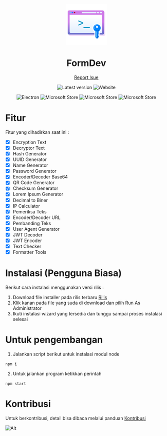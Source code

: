 <p align="center">
  <img width="128" align="center" src="/build/FormDev.png">
</p>
<h1 align="center">
  FormDev
</h1>
<p align="center">
  <a href="https://github.com/rzak23/FormDev/issues">
    Report Isue
  </a>
</p>
<p align="center">
  <a style="text-decoration:none" href="https://github.com/rzak23/FormDev/releases" target="_blank">
    <img src="https://img.shields.io/github/v/release/rzak23/formdev.svg?label=Latest%20version&color=success" alt="Latest version" />
  </a>
  <a style="text-decoration:none" href="https://formdev.my.id" target="_blank">
    <img src="https://img.shields.io/badge/website-formdev.my.id-yellow" alt="Website" />
  </a>
</p>
<p align="center">
  <a style="text-decoration:none" href="https://electronjs.org" target="_blank">
    <img src="https://img.shields.io/badge/build-electron-blue?logo=electron" alt="Electron" />
  </a>
  <a style="text-decoration:none" href="https://www.microsoft.com/store/productId/9N5JQFC0NGCC" target="_blank">
    <img src="https://img.shields.io/badge/microsoft-store-blue?logo=microsoft" alt="Microsoft Store" />
  </a>
  <a style="text-decoration:none" href="https://play.google.com/store/apps/details?id=my.id.restudio.formdev_mobile" target="_blank">
    <img src="https://img.shields.io/badge/play-store-blue?logo=android" alt="Microsoft Store" />
  </a>
  <a style="text-decoration:none" href="https://snapcraft.io/formdev" target="_blank">
    <img src="https://img.shields.io/badge/snap-store-blue?logo=linux" alt="Microsoft Store" />
  </a>
</p>

# Fitur

Fitur yang dihadirkan saat ini :

- [x] Encryption Text
- [x] Decryptor Text
- [x] Hash Generator
- [x] UUID Generator
- [x] Name Generator
- [x] Password Generator
- [x] Encoder/Decoder Base64
- [x] QR Code Generator
- [x] Checksum Generator
- [x] Lorem Ipsum Generator
- [x] Decimal to Biner
- [x] IP Calculator
- [x] Pemeriksa Teks
- [x] Encoder/Decoder URL
- [x] Pembanding Teks
- [x] User Agent Generator
- [x] JWT Decoder
- [x] JWT Encoder
- [x] Text Checker
- [x] Formatter Tools

# Instalasi (Pengguna Biasa)

Berikut cara instalasi menggunakan versi rilis :

1. Download file installer pada rilis terbaru [Rilis](https://github.com/rzak23/FormDev/releases)
2. Klik kanan pada file yang suda di download dan pilih Run As Administrator
3. Ikuti instalasi wizard yang tersedia dan tunggu sampai proses instalasi selesai

# Untuk pengembangan

1. Jalankan script berikut untuk instalasi modul node
```
npm i
```
2. Untuk jalankan program ketikkan perintah
```
npm start
```

# Kontribusi

Untuk berkontribusi, detail bisa dibaca melalui panduan [Kontribusi](CONTRIBUTING.md)

![Alt](https://repobeats.axiom.co/api/embed/e8596283d620ecf46f9b2352d45823901610e81a.svg "Repobeats analytics image")
